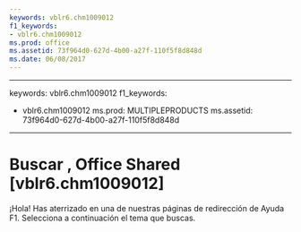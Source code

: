 ```yaml
---
keywords: vblr6.chm1009012
f1_keywords:
- vblr6.chm1009012
ms.prod: office
ms.assetid: 73f964d0-627d-4b00-a27f-110f5f8d848d
ms.date: 06/08/2017
---
```


---
keywords: vblr6.chm1009012
f1_keywords:
- vblr6.chm1009012
ms.prod: MULTIPLEPRODUCTS
ms.assetid: 73f964d0-627d-4b00-a27f-110f5f8d848d
---


# Buscar <palabra clave>, Office Shared [vblr6.chm1009012]

¡Hola! Has aterrizado en una de nuestras páginas de redirección de Ayuda F1. Selecciona a continuación el tema que buscas.



